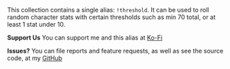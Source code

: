 This collection contains a single alias: `!threshold`. It can be used to roll random character stats with certain thresholds such as min 70 total, or at least 1 stat under 10.

**Support Us**
You can support me and this alias at [Ko-Fi](https://ko-fi.com/croebh)

**Issues?**
You can file reports and feature requests, as well as see the source code, at my [GitHub](https://github.com/Croebh/Avrae-Customizations)